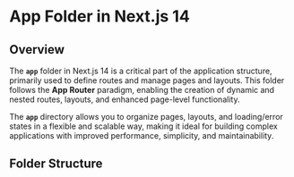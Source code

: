 # App Folder in Next.js 14

## Overview

The **`app`** folder in Next.js 14 is a critical part of the application structure, primarily used to define routes and manage pages and layouts. This folder follows the **App Router** paradigm, enabling the creation of dynamic and nested routes, layouts, and enhanced page-level functionality.

The **`app`** directory allows you to organize pages, layouts, and loading/error states in a flexible and scalable way, making it ideal for building complex applications with improved performance, simplicity, and maintainability.

## Folder Structure
